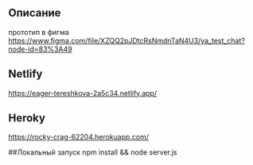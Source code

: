 

## Описание
прототип в фигма https://www.figma.com/file/XZQQ2pJDtcRsNmdnTaN4U3/ya_test_chat?node-id=83%3A49

## Netlify
https://eager-tereshkova-2a5c34.netlify.app/

## Heroky
https://rocky-crag-62204.herokuapp.com/

##Локальный запуск
npm install && node server.js
